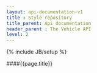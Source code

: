 ```yaml
---
layout: api-documentation-v1
title : Style repository 
title_parent: Api documentation
header_parent : The Vehicle API
level: 2
---
```

{% include JB/setup %}

####{{page.title}}


 
